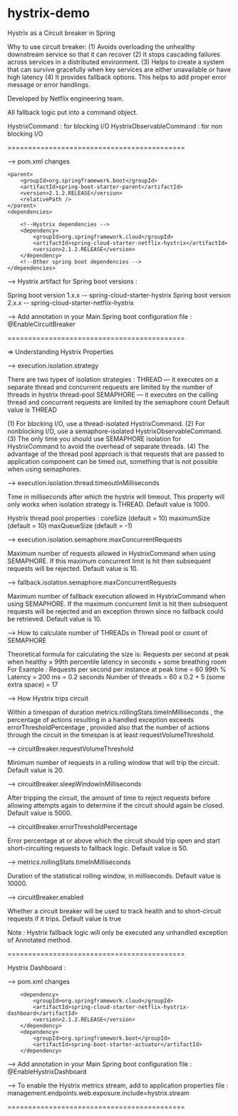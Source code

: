 # hystrix-demo

Hystrix as a Circuit breaker in Spring

Why to use circuit breaker:
(1) Avoids overloading the unhealthy downstream service so that it can recover
(2) It stops cascading failures across services in a distributed environment.
(3) Helps to create a system that can survive gracefully when key services are either unavailable or have high latency
(4) It provides fallback options. This helps to add proper error message or error handlings.

Developed by Netflix engineering team.

All fallback logic put into a command object.

HystrixCommand : for blocking I/O
HystrixObservableCommand : for non blocking I/O


===========================================


--> pom.xml changes

    <parent>
        <groupId>org.springframework.boot</groupId>
        <artifactId>spring-boot-starter-parent</artifactId>
        <version>2.1.2.RELEASE</version>
        <relativePath />
    </parent>
    <dependencies>

        <!--Hystrix dependencies -->
        <dependency>
            <groupId>org.springframework.cloud</groupId>
            <artifactId>spring-cloud-starter-netflix-hystrix</artifactId>
            <version>2.1.2.RELEASE</version>
        </dependency>
        <!--Other spring boot dependencies -->
    </dependencies>


--> Hystrix artifact for Spring boot versions :

Spring boot version 1.x.x -- spring-cloud-starter-hystrix
Spring boot version 2.x.x -- spring-cloud-starter-netflix-hystrix 


--> Add annotation in your Main Spring boot configuration file :
@EnableCircuitBreaker


===========================================


=> Understanding Hystrix Properties

--> execution.isolation.strategy

There are two types of isolation strategies :
THREAD — it executes on a separate thread and concurrent requests are limited by
        the number of threads in hystrix thread-pool
SEMAPHORE — it executes on the calling thread and concurrent requests are limited by the semaphore count
Default value is THREAD


(1) For blocking I/O, use a thread-isolated HystrixCommand.
(2) For nonblocking I/O, use a semaphore-isolated HystrixObservableCommand.
(3) The only time you should use SEMAPHORE isolation for HystrixCommand to avoid the overhead of separate threads.
(4) The advantage of the thread pool approach is that requests that are passed to application component can be timed out, something that is not possible when using semaphores.


--> execution.isolation.thread.timeoutInMilliseconds

Time in milliseconds after which the hystrix will timeout.
This property will only works when isolation strategy is THREAD.
Default value is 1000.


Hystrix thread pool properties :
coreSize              (default = 10)
maximumSize    (default = 10)
maxQueueSize   (default = -1)


--> execution.isolation.semaphore.maxConcurrentRequests

Maximum number of requests allowed in HystrixCommand when using SEMAPHORE.
If this maximum concurrent limit is hit then subsequent requests will be rejected.
Default value is 10.


--> fallback.isolation.semaphore.maxConcurrentRequests

Maximum number of fallback execution allowed in HystrixCommand when using SEMAPHORE.
If the maximum concurrent limit is hit then subsequent requests will be rejected and
   an exception thrown since no fallback could be retrieved.
Default value is 10.


--> How to calculate number of THREADs in Thread pool or count of SEMAPHORE

Theoretical formula for calculating the size is:
Requests per second at peak when healthy × 99th percentile latency in seconds + some breathing room
For Example :
Requests per second per instance at peak time = 60
99th % Latency = 200 ms = 0.2 seconds
Number of threads = 60 x 0.2 + 5 (some extra space) = 17


--> How Hystrix trips circuit

Within a timespan of duration metrics.rollingStats.timeInMilliseconds ,
the percentage of actions resulting in a handled exception exceeds errorThresholdPercentage ,
provided also that the number of actions through the circuit in the timespan is at least requestVolumeThreshold.


--> circuitBreaker.requestVolumeThreshold

Minimum number of requests in a rolling window that will trip the circuit.
Default value is 20.

--> circuitBreaker.sleepWindowInMilliseconds

After tripping the circuit, the amount of time to reject requests before allowing attempts again to determine if the circuit should again be closed.
Default value is 5000.


--> circuitBreaker.errorThresholdPercentage

Error percentage at or above which the circuit should trip open and start short-circuiting requests to fallback logic.
Default value is 50.


--> metrics.rollingStats.timeInMilliseconds

Duration of the statistical rolling window, in milliseconds.
Default value is 10000.

--> circuitBreaker.enabled

Whether a circuit breaker will be used to track health and to short-circuit requests if it trips.
Default value is true


Note : Hystrix fallback logic will only be executed any unhandled exception of Annotated method.


===========================================

Hystrix Dashboard :

--> pom.xml changes

        <dependency>
			<groupId>org.springframework.cloud</groupId>
			<artifactId>spring-cloud-starter-netflix-hystrix-dashboard</artifactId>
			<version>2.1.2.RELEASE</version>
		</dependency>
		<dependency>
			<groupId>org.springframework.boot</groupId>
			<artifactId>spring-boot-starter-actuator</artifactId>
		</dependency>


--> Add annotation in your Main Spring boot configuration file :
@EnableHystrixDashboard


--> To enable the Hystrix metrics stream, add to application properties file :
management.endpoints.web.exposure.include=hystrix.stream


===========================================
